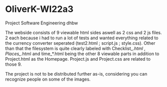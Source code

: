# OliverK-WI22a3
Project Software Engineering dhbw

The webside consists of 9 viewable html sides aswell as 2 css and 2 js files. 2 each because i had to run a lot of tests and wanted everything related to the currency converter seperated (test2.html ; script.js ; style.css).
Other than that the filesystem is quite clearly labeled with Checklist_*.html , Places_*.html and time_*.html being the other 8 viewable parts in addition to Project.html as the Homepage. Project.js and Project.css are related to those 9.

The project is not to be distributed further as-is, considering you can recognize people on some of the images. 
